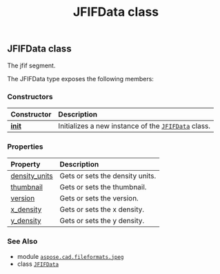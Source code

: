﻿---
title: JFIFData class
second_title: Aspose.CAD for Python via .NET API References
description: 
type: docs
weight: 10
url: /python-net/aspose.cad.fileformats.jpeg/jfifdata/
is_root: false
---

## JFIFData class

The jfif segment.



The JFIFData type exposes the following members:

### Constructors
| Constructor | Description |
| :- | :- |
| [__init__](/cad/python-net/aspose.cad.fileformats.jpeg/jfifdata/__init__/#) | Initializes a new instance of the [`JFIFData`](/cad/python-net/aspose.cad.fileformats.jpeg/jfifdata) class. |


### Properties
| Property | Description |
| :- | :- |
| [density_units](/cad/python-net/aspose.cad.fileformats.jpeg/jfifdata/density_units) | Gets or sets the density units. |
| [thumbnail](/cad/python-net/aspose.cad.fileformats.jpeg/jfifdata/thumbnail) | Gets or sets the thumbnail. |
| [version](/cad/python-net/aspose.cad.fileformats.jpeg/jfifdata/version) | Gets or sets the version. |
| [x_density](/cad/python-net/aspose.cad.fileformats.jpeg/jfifdata/x_density) | Gets or sets the x density. |
| [y_density](/cad/python-net/aspose.cad.fileformats.jpeg/jfifdata/y_density) | Gets or sets the y density. |



### See Also
* module [`aspose.cad.fileformats.jpeg`](..)
* class [`JFIFData`](/cad/python-net/aspose.cad.fileformats.jpeg/jfifdata)
